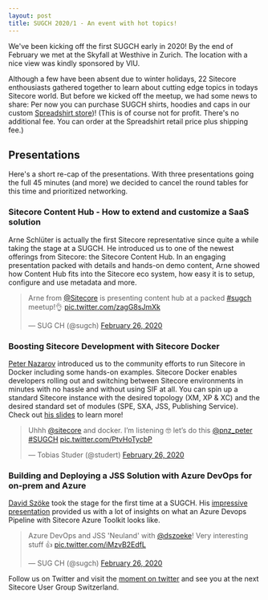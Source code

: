 ```yaml
---
layout: post
title: SUGCH 2020/1 - An event with hot topics!
---
```


We've been kicking off the first SUGCH early in 2020! By the end of February we met at the Skyfall at Westhive in Zurich. The location with a nice view was kindly sponsored by VIU.

Although a few have been absent due to winter holidays, 22 Sitecore enthousiasts gathered together to learn about cutting edge topics in todays Sitecore world. But before we kicked off the meetup, we had some news to share: Per now you can purchase SUGCH shirts, hoodies and caps in our custom [Spreadshirt store](https://shop.spreadshirt.ch/sugch/))! (This is of course not for profit. There's no additional fee. You can order at the Spreadshirt retail price plus shipping fee.)

## Presentations

Here's a short re-cap of the presentations. With three presentations going the full 45 minutes (and more) we decided to cancel the round tables for this time and prioritized networking.

### Sitecore Content Hub - How to extend and customize a SaaS solution

Arne Schlüter is actually the first Sitecore representative since quite a while taking the stage at a SUGCH. He introduced us to one of the newest offerings from Sitecore: the Sitecore Content Hub. In an engaging presentation packed with details and hands-on demo content, Arne showed how Content Hub fits into the Sitecore eco system, how easy it is to setup, configure and use metadata and more.

<blockquote class="twitter-tweet"><p lang="en" dir="ltr">Arne from <a href="https://twitter.com/Sitecore?ref_src=twsrc%5Etfw">@Sitecore</a> is presenting content hub at a packed <a href="https://twitter.com/hashtag/sugch?src=hash&amp;ref_src=twsrc%5Etfw">#sugch</a> meetup!👌 <a href="https://t.co/zagG8sJmXk">pic.twitter.com/zagG8sJmXk</a></p>&mdash; SUG CH (@sugch) <a href="https://twitter.com/sugch/status/1232721435501703168?ref_src=twsrc%5Etfw">February 26, 2020</a></blockquote> <script async src="https://platform.twitter.com/widgets.js" charset="utf-8"></script>

### Boosting Sitecore Development with Sitecore Docker

[Peter Nazarov](https://twitter.com/pnz_peter) introduced us to the community efforts to run Sitecore in Docker including some hands-on examples. Sitecore Docker enables developers rolling out and switching between Sitecore environments in minutes with no hassle and without using SIF at all. You can spin up a standard Sitecore instance with the desired topology (XM, XP & XC) and the desired standard set of modules (SPE, SXA, JSS, Publishing Service). Check out [his slides](https://www.slideshare.net/pnazarov/boosting-sitecore-development-with-sitecore-docker) to learn more!

<blockquote class="twitter-tweet"><p lang="en" dir="ltr">Uhhh <a href="https://twitter.com/Sitecore?ref_src=twsrc%5Etfw">@sitecore</a> and docker. I’m listening 🤓 let’s do this <a href="https://twitter.com/pnz_peter?ref_src=twsrc%5Etfw">@pnz_peter</a> <a href="https://twitter.com/hashtag/SUGCH?src=hash&amp;ref_src=twsrc%5Etfw">#SUGCH</a> <a href="https://t.co/PtvHoTycbP">pic.twitter.com/PtvHoTycbP</a></p>&mdash; Tobias Studer (@studert) <a href="https://twitter.com/studert/status/1232733948876402690?ref_src=twsrc%5Etfw">February 26, 2020</a></blockquote> <script async src="https://platform.twitter.com/widgets.js" charset="utf-8"></script>

### Building and Deploying a JSS Solution with Azure DevOps for on-prem and Azure

[David Szöke](https://twitter.com/dszoeke) took the stage for the first time at a SUGCH. His [impressive presentation](https://www.slideshare.net/DavidSzke/jss-build-and-deployment) provided us with a lot of insights on what an Azure Devops Pipeline with Sitecore Azure Toolkit looks like.

<blockquote class="twitter-tweet"><p lang="en" dir="ltr">Azure DevOps and JSS &#39;Neuland&#39; with <a href="https://twitter.com/dszoeke?ref_src=twsrc%5Etfw">@dszoeke</a>! Very interesting stuff 👍 <a href="https://t.co/iMzvB2EdfL">pic.twitter.com/iMzvB2EdfL</a></p>&mdash; SUG CH (@sugch) <a href="https://twitter.com/sugch/status/1232752551801630722?ref_src=twsrc%5Etfw">February 26, 2020</a></blockquote> <script async src="https://platform.twitter.com/widgets.js" charset="utf-8"></script>

Follow us on Twitter and visit the [moment on twitter](https://twitter.com/i/events/1241853914456240130) and see you at the next Sitecore User Group Switzerland.
